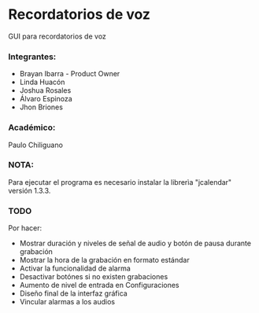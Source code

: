 # Recordatorios de voz
GUI para recordatorios de voz

### Integrantes:
- Brayan Ibarra - Product Owner
- Linda Huacón
- Joshua Rosales
- Álvaro Espinoza
- Jhon Briones

### Académico:
Paulo Chiliguano

### NOTA:
Para ejecutar el programa es necesario instalar la librerìa "jcalendar" versión 1.3.3.

### TODO
Por hacer:
- Mostrar duración y niveles de señal de audio y botón de pausa durante grabación
- Mostrar la hora de la grabación en formato estándar
- Activar la funcionalidad de alarma
- Desactivar botónes si no existen grabaciones
- Aumento de nivel de entrada en Configuraciones
- Diseño final de la interfaz gráfica
- Vincular alarmas a los audios
